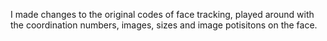 I made changes to the original codes of face tracking, played around with the coordination numbers, images, sizes and image potisitons on the face. 

